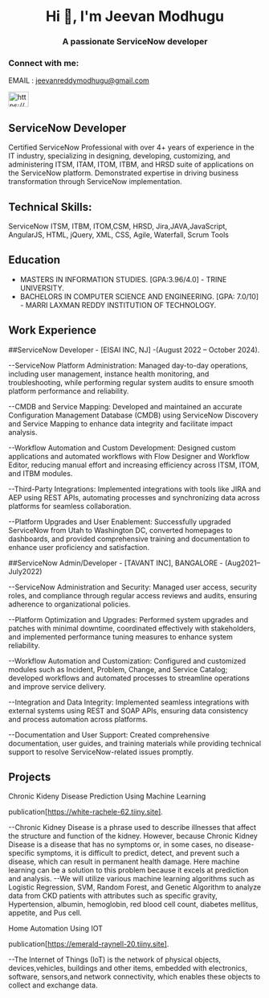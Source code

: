 <h1 align="center">Hi 👋, I'm Jeevan Modhugu</h1>
<h3 align="center">A passionate ServiceNow developer</h3>



<h3 align="left">Connect with me:</h3>

EMAIL : jeevanreddymodhugu@gmail.com

<p align="left">
<a href="https://linkedin.com/in/https://www.linkedin.com/in/jeevan-reddy-491819210/" target="blank"><img align="center" src="https://raw.githubusercontent.com/rahuldkjain/github-profile-readme-generator/master/src/images/icons/Social/linked-in-alt.svg" alt="https://www.linkedin.com/in/jeevan-reddy-491819210/" height="30" width="40" /></a>
</p>

## ServiceNow Developer
Certified ServiceNow Professional with over 4+ years of experience in the IT industry, specializing in designing, developing, customizing, and administering ITSM, ITAM, ITOM, ITBM, and HRSD suite of applications on the ServiceNow platform. Demonstrated expertise in driving business transformation through ServiceNow implementation.

## Technical Skills: 
ServiceNow ITSM, ITBM, ITOM,CSM, HRSD, Jira,JAVA,JavaScript, AngularJS, HTML, jQuery, XML, CSS, Agile, Waterfall, Scrum Tools 

## Education
- MASTERS IN INFORMATION STUDIES.    [GPA:3.96/4.0] -   TRINE UNIVERSITY.
- BACHELORS IN COMPUTER SCIENCE AND ENGINEERING.   [GPA: 7.0/10] -  MARRI LAXMAN REDDY INSTITUTION OF TECHNOLOGY. 

## Work Experience
##ServiceNow Developer - [EISAI INC, NJ] -(August 2022 – October 2024). 


--ServiceNow Platform Administration: Managed day-to-day operations, including user management, instance health monitoring, and troubleshooting, while performing regular system audits to ensure smooth platform performance and reliability.

--CMDB and Service Mapping: Developed and maintained an accurate Configuration Management Database (CMDB) using ServiceNow Discovery and Service Mapping to enhance data integrity and facilitate impact analysis.

--Workflow Automation and Custom Development: Designed custom applications and automated workflows with Flow Designer and Workflow Editor, reducing manual effort and increasing efficiency across ITSM, ITOM, and ITBM modules.

--Third-Party Integrations: Implemented integrations with tools like JIRA and AEP using REST APIs, automating processes and synchronizing data across platforms for seamless collaboration.

--Platform Upgrades and User Enablement: Successfully upgraded ServiceNow from Utah to Washington DC, converted homepages to dashboards, and provided comprehensive training and documentation to enhance user proficiency and satisfaction.



##ServiceNow Admin/Developer - [TAVANT INC], BANGALORE - (Aug2021–July2022) 


--ServiceNow Administration and Security: Managed user access, security roles, and compliance through regular access reviews and audits, ensuring adherence to organizational policies.

--Platform Optimization and Upgrades: Performed system upgrades and patches with minimal downtime, coordinated effectively with stakeholders, and implemented performance tuning measures to enhance system reliability.

--Workflow Automation and Customization: Configured and customized modules such as Incident, Problem, Change, and Service Catalog; developed workflows and automated processes to streamline operations and improve service delivery.

--Integration and Data Integrity: Implemented seamless integrations with external systems using REST and SOAP APIs, ensuring data consistency and process automation across platforms.

--Documentation and User Support: Created comprehensive documentation, user guides, and training materials while providing technical support to resolve ServiceNow-related issues promptly.

## Projects
Chronic Kideny Disease Prediction Using Machine Learning

publication[https://white-rachele-62.tiiny.site].

--Chronic Kidney Disease is a phrase used to describe illnesses that affect the structure and function of the kidney. However, because Chronic Kidney Disease is a disease that has no symptoms or, in some cases, no disease-specific symptoms, it is difficult to predict, detect, and prevent such a disease, which can result in permanent health damage. Here machine learning can be a solution to this problem because it excels at prediction and analysis.
--We will utilize various machine learning algorithms such as Logistic Regression, SVM, Random Forest, and Genetic Algorithm to analyze data from CKD patients with attributes such as specific gravity, Hypertension, albumin, hemoglobin, red blood cell count, diabetes mellitus, appetite, and Pus cell.

Home Automation Using IOT

publication[https://emerald-raynell-20.tiiny.site].

--The Internet of Things (IoT) is the network of physical objects, devices,vehicles, buildings and other items, embedded with electronics, software, sensors,and network connectivity, which enables these objects to collect and exchange data.


